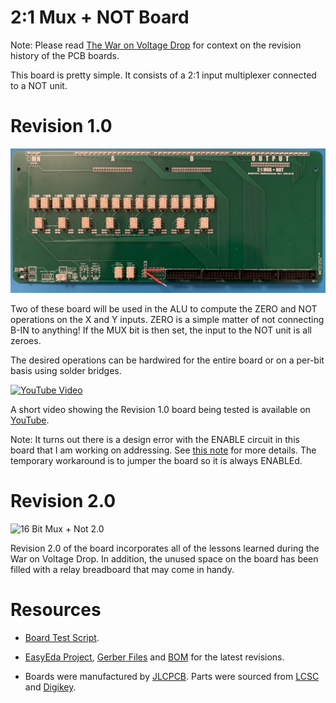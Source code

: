 # 2:1 Mux + NOT Board

Note: Please read [The War on Voltage Drop](Voltage.md) for context on the revision history of the PCB boards.

This board is pretty simple. It consists of a 2:1 input multiplexer connected to a NOT unit.

# Revision 1.0

![16 Bit Mux + Not 1.0](/Images/MuxNot.jpg)

Two of these board will be used in the ALU to compute the ZERO and NOT operations on the X and Y inputs. ZERO is a simple matter of not connecting B-IN to anything! If the MUX bit is then set, the input to the NOT unit is all zeroes.

The desired operations can be hardwired for the entire board or on a per-bit basis using solder bridges.

[![YouTube Video](https://img.youtube.com/vi/2-9iTJ1my6Y/0.jpg)](https://youtu.be/2-9iTJ1my6Y)

A short video showing the Revision 1.0 board being tested is available on [YouTube](https://youtu.be/2-9iTJ1my6Y).

Note: It turns out there is a design error with the ENABLE circuit in this board that I am working on addressing. See [this note](LogicUnit.md#board-design-mistake) for more details. The temporary workaround is to jumper the board so it is always ENABLEd.

# Revision 2.0

![16 Bit Mux + Not 2.0](/Images/MuxNot-Rev2.jpeg)

Revision 2.0 of the board incorporates all of the lessons learned during the War on Voltage Drop. In addition, the unused space on the board has been filled with a relay breadboard that may come in handy.

# Resources

* [Board Test Script](/HardwareTests/MuxNot.py).

* [EasyEda Project](https://easyeda.com/MadOverlord/16-bit-relay-2-1-mux-not), [Gerber Files](/Gerber/MuxNot.zip) and [BOM](/BOMS/MuxNot.csv) for the latest revisions.

* Boards were manufactured by [JLCPCB](https://jlcpcb.com/). Parts were sourced from [LCSC](https://lcsc.com/) and [Digikey](https://www.digikey.com/).
